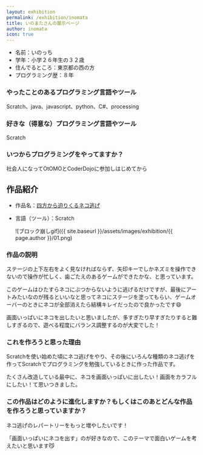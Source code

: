 ```yaml
---
layout: exhibition
permalink: /exhibition/inomata
title: いのまたさんの展示ページ
author: inomata
icon: true
---
```

- 名前：いのっち
- 学年：小学２６年生の３２歳
- 住んでるところ：東京都の西の方
- プログラミング歴：８年

### やったことのあるプログラミング言語やツール

Scratch、java、javascript、python、C#、processing

### 好きな（得意な）プログラミング言語やツール

Scratch

### いつからプログラミングをやってますか？

社会人になってOtOMOとCoderDojoに参加しはじめてから

## 作品紹介

- 作品名：[四方から迫りくるネコ逃げ](https://scratch.mit.edu/projects/240754428/)
- 言語（ツール）：Scratch

    ![ブロック崩しgif]({{ site.baseurl }}/assets/images/exhibition/{{ page.author }}/01.png)

### 作品の説明

ステージの上下左右をよく見なければならず、矢印キーでしかネズミを操作できないので操作が忙しく、歯ごたえのあるゲームができたかな、と思っています。

このゲームはひたすらネコにぶつからないように逃げるだけですが、最後にアートみたいなのが残るといいなと思ってネコにステージを塗ってもらい、ゲームオーバーのときにネコが全部消えたら結構キレイだったので良かったです😄

画面いっぱいにネコを出したいと思いましたが、多すぎたり早すぎたりすると難しすぎるので、遊べる程度にバランス調整するのが大変でした！

### これを作ろうと思った理由

Scratchを使い始めた頃にネコ逃げをやり、その後にいろんな種類のネコ逃げを作ってScratchでプログラミングを勉強しているときに作った作品です。

たくさん改造している最中に、ネコを画面いっぱいに出したい！画面をカラフルにしたい！て思いつきました。

### この作品はどのように進化しますか？もしくはこのあとどんな作品を作ろうと思っていますか？

ネコ逃げのレパートリーをもっと増やしたいです！

「画面いっぱいにネコを出す」のが好きなので、このテーマで面白いゲームを考えたいと思います😼
